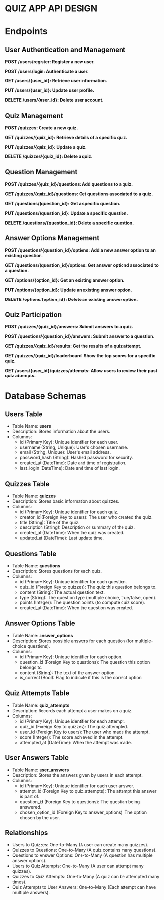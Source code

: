 # QUIZ APP API DESIGN

# Endpoints

## User Authentication and Management
**POST /users/register: Register a new user.**

**POST /users/login: Authenticate a user.**

**GET /users/{user_id}: Retrieve user information.**

**PUT /users/{user_id}: Update user profile.**

**DELETE /users/{user_id}: Delete user account.**

## Quiz Management
**POST /quizzes: Create a new quiz.**

**GET /quizzes/{quiz_id}: Retrieve details of a specific quiz.**

**PUT /quizzes/{quiz_id}: Update a quiz.**

**DELETE /quizzes/{quiz_id}: Delete a quiz.**

## Question Management
**POST /quizzes/{quiz_id}/questions: Add questions to a quiz.**

**GET /quizzes/{quiz_id}/questions: Get questions associated to a quiz.**

**GET /questions/{question_id}: Get a specific question.**

**PUT /questions/{question_id}: Update a specific question.**

**DELETE /questions/{question_id}: Delete a specific question.**

## Answer Options Management

**POST /questions/{question_id}/options: Add a new answer option to an existing question.**

**GET /questions/{question_id}/options: Get answer optiond associated to a question.**

**GET /options/{option_id}: Get an existing answer option.**

**PUT /options/{option_id}: Update an existing answer option.**

**DELETE /options/{option_id}: Delete an existing answer option.**

## Quiz Participation
**POST /quizzes/{quiz_id}/answers: Submit answers to a quiz.**

**POST /questions/{question_id}/answers: Submit answer to a question.**

**GET /quizzes/{quiz_id}/results: Get the results of a quiz attempt.**

**GET /quizzes/{quiz_id}/leaderboard: Show the top scores for a specific quiz.**

**GET /users/{user_id}/quizzes/attempts: Allow users to review their past quiz attempts.**

# Database Schemas

## Users Table
* Table Name: **users**
* Description: Stores information about the users.
* Columns:
    * id (Primary Key): Unique identifier for each user.
    * username (String, Unique): User's chosen username.
    * email (String, Unique): User's email address.
    * password_hash (String): Hashed password for security.
    * created_at (DateTime): Date and time of registration.
    * last_login (DateTime): Date and time of last login.

## Quizzes Table
* Table Name: **quizzes**
* Description: Stores basic information about quizzes.
* Columns:
    * id (Primary Key): Unique identifier for each quiz.
    * creator_id (Foreign Key to users): The user who created the quiz.
    * title (String): Title of the quiz.
    * description (String): Description or summary of the quiz.
    * created_at (DateTime): When the quiz was created.
    * updated_at (DateTime): Last update time.

## Questions Table
* Table Name: **questions**
* Description: Stores questions for each quiz.
* Columns:
    * id (Primary Key): Unique identifier for each question.
    * quiz_id (Foreign Key to quizzes): The quiz this question belongs to.
    * content (String): The actual question text.
    * type (String): The question type (multiple choice, true/false, open).
    * points (Integer): The question points (to compute quiz score).
    * created_at (DateTime): When the question was created.

## Answer Options Table
* Table Name: **answer_options**
* Description: Stores possible answers for each question (for multiple-choice questions).
* Columns:
    * id (Primary Key): Unique identifier for each option.
    * question_id (Foreign Key to questions): The question this option belongs to.
    * content (String): The text of the answer option.
    * is_correct (Bool): Flag to indicate if this is the correct option

## Quiz Attempts Table
* Table Name: **quiz_attempts**
* Description: Records each attempt a user makes on a quiz.
* Columns:
    * id (Primary Key): Unique identifier for each attempt.
    * quiz_id (Foreign Key to quizzes): The quiz attempted.
    * user_id (Foreign Key to users): The user who made the attempt.
    * score (Integer): The score achieved in the attempt.
    * attempted_at (DateTime): When the attempt was made.

## User Answers Table
* Table Name: **user_answers**
* Description: Stores the answers given by users in each attempt.
* Columns:
    * id (Primary Key): Unique identifier for each user answer.
    * attempt_id (Foreign Key to quiz_attempts): The attempt this answer is part of.
    * question_id (Foreign Key to questions): The question being answered.
    * chosen_option_id (Foreign Key to answer_options): The option chosen by the user.

## Relationships
* Users to Quizzes: One-to-Many (A user can create many quizzes).
* Quizzes to Questions: One-to-Many (A quiz contains many questions).
* Questions to Answer Options: One-to-Many (A question has multiple answer options).
* Users to Quiz Attempts: One-to-Many (A user can attempt many quizzes).
* Quizzes to Quiz Attempts: One-to-Many (A quiz can be attempted many times).
* Quiz Attempts to User Answers: One-to-Many (Each attempt can have multiple answers).
